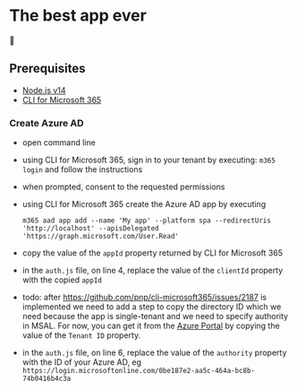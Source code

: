 # The best app ever

🚀

## Prerequisites

- [Node.js v14](https://nodejs.org/en/)
- [CLI for Microsoft 365](https://aka.ms/cli-m365)

### Create Azure AD

- open command line
- using CLI for Microsoft 365, sign in to your tenant by executing: `m365 login` and follow the instructions
- when prompted, consent to the requested permissions
- using CLI for Microsoft 365 create the Azure AD app by executing

  ```command
  m365 aad app add --name 'My app' --platform spa --redirectUris 'http://localhost' --apisDelegated 'https://graph.microsoft.com/User.Read'
  ```

- copy the value of the `appId` property returned by CLI for Microsoft 365
- in the `auth.js` file, on line 4, replace the value of the `clientId` property with the copied `appId`
- todo: after https://github.com/pnp/cli-microsoft365/issues/2187 is implemented we need to add a step to copy the directory ID which we need because the app is single-tenant and we need to specify authority in MSAL. For now, you can get it from the [Azure Portal](https://preview.portal.azure.com/#blade/Microsoft_AAD_IAM/ActiveDirectoryMenuBlade/Overview) by copying the value of the `Tenant ID` property.
- in the `auth.js` file, on line 6, replace the value of the `authority` property with the ID of your Azure AD, eg `https://login.microsoftonline.com/0be187e2-aa5c-464a-bc8b-74b0416b4c3a`